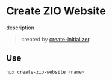 # Create ZIO Website

description

> created by [create-initializer](https://github.com/ClassicOldSong/create-initializer).

## Use

```bash
npx create-zio-website <name>
```
